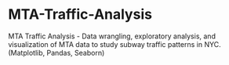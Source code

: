# MTA-Traffic-Analysis
MTA Traffic Analysis - Data wrangling, exploratory analysis, and visualization of MTA data to study subway traffic patterns in NYC. (Matplotlib, Pandas, Seaborn)
